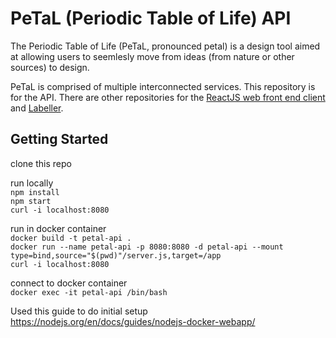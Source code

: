 # PeTaL (Periodic Table of Life) API

The Periodic Table of Life (PeTaL, pronounced petal) is a design tool aimed at allowing users to seemlesly move from ideas (from nature or other sources) to design.

PeTaL is comprised of multiple interconnected services. This repository is for the API. There are other repositories for the [ReactJS web front end client](https://github.com/nasa/PeTaL) and [Labeller](https://github.com/nasa/petal-labeller).

## Getting Started

clone this repo

run locally    
`npm install`    
`npm start`    
`curl -i localhost:8080`

run in docker container    
`docker build -t petal-api .`    
`docker run --name petal-api -p 8080:8080 -d petal-api --mount type=bind,source="$(pwd)"/server.js,target=/app`    
`curl -i localhost:8080`

connect to docker container    
`docker exec -it petal-api /bin/bash`    


Used this guide to do initial setup
https://nodejs.org/en/docs/guides/nodejs-docker-webapp/
